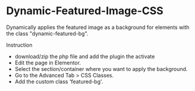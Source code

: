 # Dynamic-Featured-Image-CSS
Dynamically applies the featured image as a background for elements with the class "dynamic-featured-bg".


Instruction
- download/zip the php file and add the plugin the activate
- Edit the page in Elementor.
- Select the section/container where you want to apply the background.
- Go to the Advanced Tab > CSS Classes.
- Add the custom class 'featured-bg'.
